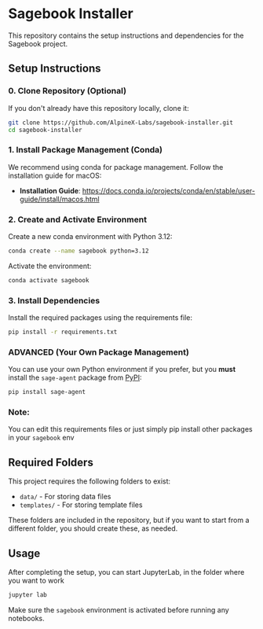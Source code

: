 # Sagebook Installer

This repository contains the setup instructions and dependencies for the Sagebook project.

## Setup Instructions

### 0. Clone Repository (Optional)

If you don't already have this repository locally, clone it:

```bash
git clone https://github.com/AlpineX-Labs/sagebook-installer.git
cd sagebook-installer
```

### 1. Install Package Management (Conda)

We recommend using conda for package management. Follow the installation guide for macOS:

- **Installation Guide**: https://docs.conda.io/projects/conda/en/stable/user-guide/install/macos.html

### 2. Create and Activate Environment

Create a new conda environment with Python 3.12:

```bash
conda create --name sagebook python=3.12
```

Activate the environment:

```bash
conda activate sagebook
```

### 3. Install Dependencies
Install the required packages using the requirements file:

```bash
pip install -r requirements.txt
```

### ADVANCED (Your Own Package Management)

You can use your own Python environment if you prefer, but you **must** install the `sage-agent` package from [PyPI](https://pypi.org/project/sage-agent/):
```bash
pip install sage-agent
```

### Note:
You can edit this requirements files or just simply pip install other packages in your `sagebook` env

## Required Folders

This project requires the following folders to exist:
- `data/` - For storing data files
- `templates/` - For storing template files

These folders are included in the repository, but if you want to start from a different folder, you should create these, as needed.

## Usage

After completing the setup, you can start JupyterLab, in the folder where you want to work 

```bash
jupyter lab
```

Make sure the `sagebook` environment is activated before running any notebooks. 